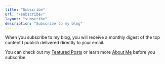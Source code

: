 ```yaml
---
title: "Subscribe"
url: "/subscribe/"
layout: "subscribe"
description: "Subscribe to my blog"
---
```


When you subscribe to my blog, you will receive a monthly digest of the top content I publish delivered directly to your email.

You can check out my [Featured Posts](/categories/featured/) or learn more [About Me](/about) before you subscribe.
